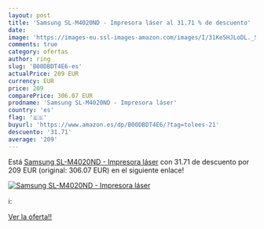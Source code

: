 ```yaml
---
layout: post
title: 'Samsung SL-M4020ND - Impresora láser al 31.71 % de descuento'
date: 
image: 'https://images-eu.ssl-images-amazon.com/images/I/31Ke5HJLoDL._SL200_.jpg'
comments: true
category: ofertas
author: ring
slug: 'B00DBDT4E6-es'
actualPrice: 209 EUR
currency: EUR
price: 209
comparePrice: 306.07 EUR
prodname: 'Samsung SL-M4020ND - Impresora láser'
country: 'es'
flag: '🇪🇸'
buyurl: 'https://www.amazon.es/dp/B00DBDT4E6/?tag=tolees-21'
descuento: '31.71'
average: '209'
---
```


Está [Samsung SL-M4020ND - Impresora láser](https://www.amazon.es/dp/B00DBDT4E6/?tag=tolees-21) con 31.71 de descuento por 209 EUR (original: 306.07 EUR) en el siguiente enlace!

[![Samsung SL-M4020ND - Impresora láser](https://images-eu.ssl-images-amazon.com/images/I/31Ke5HJLoDL._SL200_.jpg)](https://www.amazon.es/dp/B00DBDT4E6/?tag=tolees-21)

ℹ️:


[Ver la oferta!!](https://www.amazon.es/dp/B00DBDT4E6/?tag=tolees-21)
